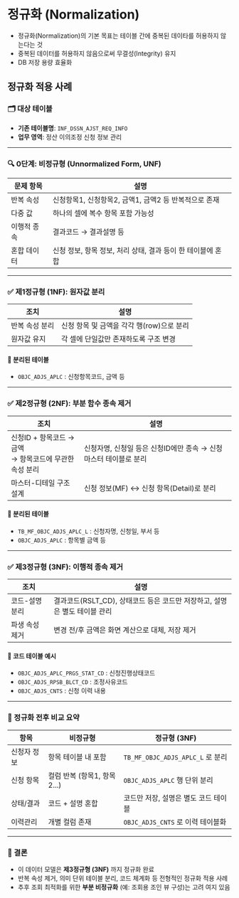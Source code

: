 # 정규화 (Normalization)

- 정규화(Normalization)의 기본 목표는 테이블 간에 중복된 데이타를 허용하지 않는다는 것
- 중복된 데이터를 허용하지 않음으로써 무결성(Integrity) 유지
- DB 저장 용량 효율화

## 정규화 적용 사례

### 🗂 대상 테이블

- **기존 테이블명**: `INF_DSSN_AJST_REQ_INFO`
- **업무 영역**: 정산 이의조정 신청 정보 관리

---

### 🔍 0단계: 비정규형 (Unnormalized Form, UNF)

| 문제 항목   | 설명                                                        |
| ----------- | ----------------------------------------------------------- |
| 반복 속성   | 신청항목1, 신청항목2, 금액1, 금액2 등 반복적으로 존재       |
| 다중 값     | 하나의 셀에 복수 항목 포함 가능성                           |
| 이행적 종속 | 결과코드 → 결과설명 등                                      |
| 혼합 데이터 | 신청 정보, 항목 정보, 처리 상태, 결과 등이 한 테이블에 혼합 |

---

### ✅ 제1정규형 (1NF): 원자값 분리

| 조치           | 설명                                      |
| -------------- | ----------------------------------------- |
| 반복 속성 분리 | 신청 항목 및 금액을 각각 행(row)으로 분리 |
| 원자값 유지    | 각 셀에 단일값만 존재하도록 구조 변경     |

#### 📌 분리된 테이블

- `OBJC_ADJS_APLC` : 신청항목코드, 금액 등

---

### ✅ 제2정규형 (2NF): 부분 함수 종속 제거

| 조치                                                        | 설명                                                              |
| ----------------------------------------------------------- | ----------------------------------------------------------------- |
| 신청ID + 항목코드 → 금액 <br> → 항목코드에 무관한 속성 분리 | 신청자명, 신청일 등은 신청ID에만 종속 → 신청 마스터 테이블로 분리 |
| 마스터-디테일 구조 설계                                     | 신청 정보(MF) ↔ 신청 항목(Detail)로 분리                          |

#### 📌 분리된 테이블

- `TB_MF_OBJC_ADJS_APLC_L` : 신청자명, 신청일, 부서 등
- `OBJC_ADJS_APLC` : 항목별 금액 등

---

### ✅ 제3정규형 (3NF): 이행적 종속 제거

| 조치           | 설명                                                                      |
| -------------- | ------------------------------------------------------------------------- |
| 코드-설명 분리 | 결과코드(RSLT_CD), 상태코드 등은 코드만 저장하고, 설명은 별도 테이블 관리 |
| 파생 속성 제거 | 변경 전/후 금액은 화면 계산으로 대체, 저장 제거                           |

#### 📌 코드 테이블 예시

- `OBJC_ADJS_APLC_PRGS_STAT_CD` : 신청진행상태코드
- `OBJC_ADJS_RPSB_BLCT_CD` : 조정사유코드
- `OBJC_ADJS_CNTS` : 신청 이력 내용

---

### 🧾 정규화 전후 비교 요약

| 항목        | 비정규형                    | 정규형 (3NF)                         |
| ----------- | --------------------------- | ------------------------------------ |
| 신청자 정보 | 항목 테이블 내 포함         | `TB_MF_OBJC_ADJS_APLC_L` 로 분리     |
| 신청 항목   | 컬럼 반복 (항목1, 항목2...) | `OBJC_ADJS_APLC` 행 단위 분리        |
| 상태/결과   | 코드 + 설명 혼합            | 코드만 저장, 설명은 별도 코드 테이블 |
| 이력관리    | 개별 컬럼 존재              | `OBJC_ADJS_CNTS` 로 이력 테이블화    |

---

### 🏁 결론

- 이 데이터 모델은 **제3정규형 (3NF)** 까지 정규화 완료
- 반복 속성 제거, 의미 단위 테이블 분리, 코드 체계화 등 전형적인 정규화 적용 사례
- 추후 조회 최적화를 위한 **부분 비정규화** (예: 조회용 조인 뷰 구성)는 고려 여지 있음
